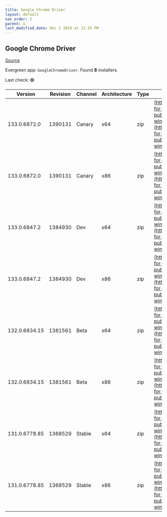 ```yaml
---
title: Google Chrome Driver
layout: default
nav_order: 2
parent: G
last_modified_date: Dec 2 2024 at 12:35 PM
---
```


## Google Chrome Driver

[Source](https://googlechromelabs.github.io/chrome-for-testing/)

Evergreen app: `GoogleChromeDriver`. Found **8** installers.

Last check: 🟢

| Version       | Revision | Channel | Architecture | Type | URI                                                                                                                                                                                                        |
| ------------- | -------- | ------- | ------------ | ---- | ---------------------------------------------------------------------------------------------------------------------------------------------------------------------------------------------------------- |
| 133.0.6872.0  | 1390131  | Canary  | x64          | zip  | [https://storage.googleapis.com/chrome-for-testing-public/133.0.6872.0/win64/chromedriver-win64.zip](https://storage.googleapis.com/chrome-for-testing-public/133.0.6872.0/win64/chromedriver-win64.zip)   |
| 133.0.6872.0  | 1390131  | Canary  | x86          | zip  | [https://storage.googleapis.com/chrome-for-testing-public/133.0.6872.0/win32/chromedriver-win32.zip](https://storage.googleapis.com/chrome-for-testing-public/133.0.6872.0/win32/chromedriver-win32.zip)   |
| 133.0.6847.2  | 1384930  | Dev     | x64          | zip  | [https://storage.googleapis.com/chrome-for-testing-public/133.0.6847.2/win64/chromedriver-win64.zip](https://storage.googleapis.com/chrome-for-testing-public/133.0.6847.2/win64/chromedriver-win64.zip)   |
| 133.0.6847.2  | 1384930  | Dev     | x86          | zip  | [https://storage.googleapis.com/chrome-for-testing-public/133.0.6847.2/win32/chromedriver-win32.zip](https://storage.googleapis.com/chrome-for-testing-public/133.0.6847.2/win32/chromedriver-win32.zip)   |
| 132.0.6834.15 | 1381561  | Beta    | x64          | zip  | [https://storage.googleapis.com/chrome-for-testing-public/132.0.6834.15/win64/chromedriver-win64.zip](https://storage.googleapis.com/chrome-for-testing-public/132.0.6834.15/win64/chromedriver-win64.zip) |
| 132.0.6834.15 | 1381561  | Beta    | x86          | zip  | [https://storage.googleapis.com/chrome-for-testing-public/132.0.6834.15/win32/chromedriver-win32.zip](https://storage.googleapis.com/chrome-for-testing-public/132.0.6834.15/win32/chromedriver-win32.zip) |
| 131.0.6778.85 | 1368529  | Stable  | x64          | zip  | [https://storage.googleapis.com/chrome-for-testing-public/131.0.6778.85/win64/chromedriver-win64.zip](https://storage.googleapis.com/chrome-for-testing-public/131.0.6778.85/win64/chromedriver-win64.zip) |
| 131.0.6778.85 | 1368529  | Stable  | x86          | zip  | [https://storage.googleapis.com/chrome-for-testing-public/131.0.6778.85/win32/chromedriver-win32.zip](https://storage.googleapis.com/chrome-for-testing-public/131.0.6778.85/win32/chromedriver-win32.zip) |
